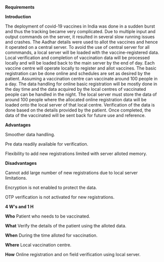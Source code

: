 **Requirements**

**Introduction**

The deployment of covid-19 vaccines in India was done in a sudden burst and thus the tracking became very complicated. Due to multiple input and output commands on the server, it resulted in several slow running issues and crashes. 
The Aadhar details were used to allot the vaccines and hence it operated on a central server. To avoid the use of central server for all commmands, a local server will be loaded with the vaccine-registered data.
Local verification and completion of vaccination data will be processed locally and will be loaded back to the main server by the end of day.
Each vaccine centre will operate locally to register and allot vaccines. The basic registration can be done online and schedules are set as desired by the patient. Assuming a vaccination centre can vaccinate around 100 people in a day. 
The data handling for online basic registration will be mostly done in the day time and the data acquired by the local centres of vaccinated people can be handled in the night.
The local server must store the data of around 100 people where the allocated online registration data will be loaded onto the local server of that local centre. Verification of the data is done based on the details provided by the patient. 
Once completed, the data of the vaccinated will be sent back for future use and reference.

**Advantages**

Smoother data handling.

Pre data readily available for verification.

Flexibility to add new registrations limited with server alloted memory.

**Disadvantages**

Cannot add large number of new registrations due to local server limitations.

Encryption is not enabled to protect the data.

OTP verification is not activated for new registrations.

**4 W's and 1 H**

**Who**
Patient who needs to be vaccinated.

**What**
Verify the details of the patient using the alloted data.

**When**
During the time alloted for vaccination.

**Where**
Local vaccination centre.

**How**
Online registration and on field verification using local server.
